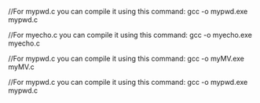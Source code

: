 //For mypwd.c you can compile it using this command:
gcc -o mypwd.exe mypwd.c


//For myecho.c you can compile it using this command:
gcc -o myecho.exe myecho.c



//For mypwd.c you can compile it using this command:
gcc -o myMV.exe myMV.c


//For mypwd.c you can compile it using this command:
gcc -o mypwd.exe mypwd.c
